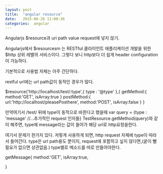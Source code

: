 ```yaml
---
layout: post
title:  "angular resource"
date:   2015-06-26 11:00:36
categories:  angular
--- 
```

Angularjs $resource과 uri path value request에 넣지 않기.
 
Angularjs에서 $resourcesm 는 RESTful 클라이언트 애플리케이션 개발을 위한 $http 상위 레벨의 서비스이다.
그렇다 보니 http보다 더 쉽게 header configuration이 가능하다.
 
기본적으로 사용법 자체는 아주 간단하다.
 
restful url에는 url path값이 동적인 경우가 많다.
 
$resource('http://localhost/test/:type',{
	type : '@type'
},{
    getMethod:{
        method:'GET',
        isArray:true
    }
    postMethod:{
        url:'http://localhost/pleasePosthere',
        method:'POST',
        isArray:false
    }
}
 
 
만약여기서 /test/ 뒤에 type이 동적으로 바뀐다고 했을때
var query = {type : 'message' //...추가적인 request 인자들}
TestResource.getMethod(query)와 같이 해주면, type에 message라는 값이 들어가 해당 url로 http요청을한다.
 
여기서 문제가 한가지 있다.
저렇게 사용하게 되면, http request 자체에 type이 따라서 들어간다.
type은 url path용도 뿐이지, request에 포함하고 싶지 않다면,(궅이 뺄 필요가 없으면 상관없음.)
type별로 메소드를 따로 만들어야한다.
 
getMessage{
        method:'GET',
        isArray:true,
        
    	
}